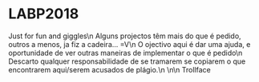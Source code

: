 # LABP2018

Just for fun and giggles\n
Alguns projectos têm mais do que é pedido, outros a menos, ja fiz a cadeira... =V\n
O ojectivo aqui é dar uma ajuda, e oportunidade de ver outras maneiras de implementar o que é pedido\n
Descarto qualquer responsabilidade de se tramarem se copiarem o que encontrarem aqui/serem acusados de plágio.\n
\n\n
Trollface
